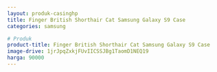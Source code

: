 ```yaml
---
layout: produk-casinghp
title: Finger British Shorthair Cat Samsung Galaxy S9 Case
categories: samsung

# Produk
product-title: Finger British Shorthair Cat Samsung Galaxy S9 Case
image-drive: 1jrJpqZxkjFUvIICSSJBg1TaomD1NEQ19
harga: 90000
---
```

